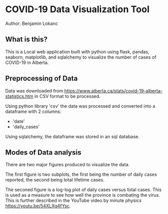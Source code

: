 # COVID-19 Data Visualization Tool 
Author: Benjamin Lokanc
## What is this?

This is a Local web application built with python using flask, pandas, seaborn, matplotlib, and sqlalchemy to visualize the number of cases of COVID-19 in Alberta. 

## Preprocessing of Data

Data was downloaded from https://www.alberta.ca/stats/covid-19-alberta-statistics.htm in CSV format to be processed. 

Using python library 'csv' the data was processed and converted into a dataframe with 2 columns:
- 'date'
- 'daily_cases' 

Using sqlalchemy, the dataframe was stored in an sql database. 

## Modes of Data analysis 

There are two major figures produced to visualize the data.

The first figure is two subplots, the first being the number of daily cases reported, the second being total lifetime cases.

The seconed figure is a log-log plot of daily cases versus total cases. This is used as a measure to see how well the province is combating the virus. This is further described in the YouTube video by minute physics https://youtu.be/54XLXg4fYsc.
